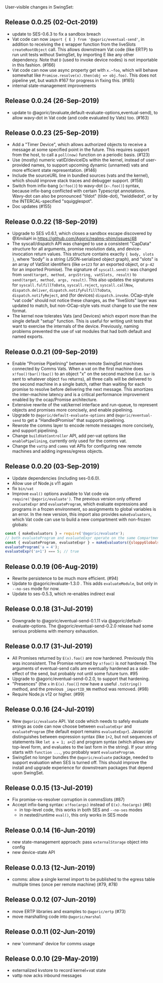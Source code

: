 User-visible changes in SwingSet:

## Release 0.0.25 (02-Oct-2019)

* update to SES-0.6.3 to fix a sandbox breach
* Vat code can now `import { E } from '@agoric/eventual-send'`, in addition
  to receiving the `E` wrapper function from the liveSlots `createRootObject`
  call. This allows downstream Vat code (like ERTP) to run unit tests without
  SwingSet, by importing E like any other dependency. Note that `D` (used to
  invoke device nodes) is not importable in this fashion. (#166)
* Vat code can now use async property get with `x.~foo`, which will behave
  somewhat like `Promise.resolve(x).then(obj => obj.foo)`. This does not
  pipeline yet, but watch #167 for progress in fixing this. (#165)
* internal state-management improvements


## Release 0.0.24 (26-Sep-2019)

* update to @agoric/(evaluate,default-evaluate-options,eventual-send), to
  allow wavy-dot in Vat code (and code evaluated by Vats) too. (#163)


## Release 0.0.23 (25-Sep-2019)

* Add a "Timer Device", which allows authorized objects to receive a message
  at some specified point in the future. This requires support from the host,
  to call a `poll(now)` function on a periodic basis. (#123)
* Use (mostly) numeric vatID/deviceIDs within the kernel, instead of
  user-provided names, to support upcoming dynamic (unnamed) vats and more
  efficient state representation. (#146)
* Include the sourceURL line in bundled sources (vats and the kernel), which
  should improve stack traces and debugger support. (#158)
* Switch from infix-bang (`x!foo()`) to wavy-dot (`x~.foo()`) syntax, because
  infix-bang conflicted with certain Typescript annotations. Wavy-dot can
  also be pronounced "tildot" (tilde-dot), "twiddledot", or by the
  INTERCAL-specified "squigglespot".
* Doc updates (#155)


## Release 0.0.22 (18-Sep-2019)

* Upgrade to SES v0.6.1, which closes a sandbox escape discovered by @XmiliaH
  in https://github.com/Agoric/realms-shim/issues/48
* The syscall/dispatch API was changed to use a consistent "CapData"
  structure for all arguments, promise resolution data, and device-invocation
  return values. This structure contains exactly `{ body, slots }`, where
  "body" is a string (JSON-serialized object graph), and "slots" is an array
  of VatSlot identifiers (like `o+123` for an exported object, or `p-42` for
  an imported Promise). The signature of `syscall.send()` was changed from
  `send(target, method, argsString, vatSlots, result)` to `send(target,
  method, args, result)`. This also updates the signatures for
  `syscall.fulfillToData`, `syscall.reject`, `syscall.callNow`,
  `dispatch.deliver`, `dispatch.notifyFulfillToData`,
  `dispatch.notifyReject`, and (for devices) `dispatch.invoke`. OCap-style
  "vat code" should not notice these changes, as the "liveSlots" layer was
  updated to match, but non-OCap-style vats must change to use the new
  format.
* The kernel now tolerates Vats (and Devices) which export more than the
  single default "setup" function. This is useful for writing unit tests that
  want to exercise the internals of the device. Previously, naming problems
  prevented the use of vat modules that had both default and named exports.


## Release 0.0.21 (09-Sep-2019)

* Enable "Promise Pipelining" between remote SwingSet machines connected by
  Comms Vats. When a vat on the first machine does `x!foo()!bar()!baz()` to
  an object "x" on the second machine (i.e. `bar` is sent to whatever object
  `foo` returns), all three calls will be delivered to the second machine in
  a single batch, rather than waiting for each promise to resolve before
  delivering the next message. This amortizes the inter-machine latency and
  is a critical performance improvement enabled by the ocap/Promise
  architecture.
* Extensive rewrite of the vat/kernel interface and run-queue, to represent
  objects and promises more concisely, and enable pipelining.
* Upgrade to `@agoric/default-evaluate-options` and `@agoric/eventual-send`
  to get a "HandledPromise" that supports pipelining.
* Rewrote the comms layer to encode remote messages more concisely, and
  support pipelining.
* Change `buildVatController` API, add per-vat options like
  `enablePipelining`, currently only used for the comms vat.
* Change the `vattp` and `comms` vat APIs for configuring new remote machines
  and adding ingress/egress objects.


## Release 0.0.20 (03-Sep-2019)

* Update dependencies (including ses-0.6.0).
* Allow use of Node.js v11 again
* fix `bin/vat`
* Improve `eval()` options available to Vat code via
  `require('@agoric/evaluate')`. The previous version only offered
  `evaluateExpr` and `evaluateProgram`, which evaluate expressions and
  programs in a frozen environment, so assignments to global variables is an
  error. In the new version, this import also provides `makeEvaluators`,
  which Vat code can use to build a new compartment with non-frozen globals:

```js
const { makeEvaluators } = require('@agoric/evaluate');
// both evaluateProgram and evaluateExpr operate on the same Compartment
const { evaluateProgram, evaluateExpr } = makeEvaluators({sloppyGlobals: true});
evaluateProgram('a = 4');
evaluateExpr('a+1') === 5; // true
```


## Release 0.0.19 (06-Aug-2019)

* Rewrite persistence to be much more efficient. (#94)
* Update to @agoric/evaluate-1.3.0 . This adds `evaluateModule`, but only in
  `--no-ses` mode for now.
* Update to ses-0.5.3, which re-enables indirect eval


## Release 0.0.18 (31-Jul-2019)

* Downgrade to @agoric/eventual-send-0.1.11 via @agoric/default-evaluate-options.
  The @agoric/eventual-send-0.2.0 release had some serious problems with
  memory exhaustion.


## Release 0.0.17 (31-Jul-2019)

* All Promises returned by `E(x).foo()` are now hardened. Previously this was
  inconsistent. The Promise returned by `x!foo()` is *not* hardened. The
  arguments of eventual-send calls are eventually hardened as a side-effect
  of the send, but probably not until some future turn. #95
* Upgrade to @agoric/eventual-send-0.2.0, to support that hardening.
* "Presences" (the `x` in `E(x).foo()`) now have a useful `.toString()`
  method, and the previous `_importID_NN` method was removed. (#98)
* Require Node.js v12 or higher. (#99)


## Release 0.0.16 (24-Jul-2019)

* New `@agoric/evaluate` API. Vat code which needs to safely evaluate strings
  as code can now choose between `evaluateExpr` and `evaluateProgram` (the
  default export remains `evaluateExpr`). Javascript distinguishes between
  expression syntax (like `1+2`, but not sequences of statements like `let a
  = 1; a+2`) and program syntax (which allows any top-level form, and
  evaluates to the last form in the string). If your string starts with
  `function ...`, you probably want `evaluateProgram`.
* SwingSet no longer bundles the `@agoric/evaluate` package, needed to
  support evaluation when SES is turned off. This should improve the install
  and upgrade experience for downstream packages that depend upon SwingSet.


## Release 0.0.15 (13-Jul-2019)

* Fix promise-vs-resolver corruption in commsSlots (#87)
* Accept infix-bang syntax: `x!foo(args)` instead of `E(x).foo(args)` (#6)
  * in top-level code, this works in both SES and `--no-ses` modes
  * in nested/runtime `eval()`, this only works in SES mode


## Release 0.0.14 (16-Jun-2019)

* new state-management approach: pass `externalStorage` object into config
* new device-state API


## Release 0.0.13 (12-Jun-2019)

* comms: allow a single kernel import to be published to the egress table
  multiple times (once per remote machine) (#79, #78)


## Release 0.0.12 (07-Jun-2019)

* move ERTP libraries and examples to `@agoric/ertp` (#73)
* move marshalling code into `@agoric/marshal`


## Release 0.0.11 (02-Jun-2019)

* new 'command' device for comms usage


## Release 0.0.10 (29-May-2019)

* externalized kvstore to record kernel+vat state
* vattp now acks inbound messages

